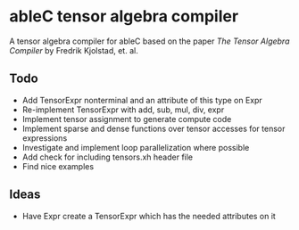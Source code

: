 # ableC tensor algebra compiler
A tensor algebra compiler for ableC based on the paper *The Tensor Algebra Compiler* by Fredrik Kjolstad, et. al.

## Todo
* Add TensorExpr nonterminal and an attribute of this type on Expr
* Re-implement TensorExpr with add, sub, mul, div, expr
* Implement tensor assignment to generate compute code
* Implement sparse and dense functions over tensor accesses for tensor expressions
* Investigate and implement loop parallelization where possible
* Add check for including tensors.xh header file
* Find nice examples

## Ideas
* Have Expr create a TensorExpr which has the needed attributes on it
